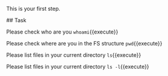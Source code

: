 This is your first step.

## Task

Please check who are you
`whoami`{{execute}}

Please check where are you in the FS structure
`pwd`{{execute}}

Please list files in your current directory
`ls`{{execute}}

Please list files in your current directory
`ls -l`{{execute}}
